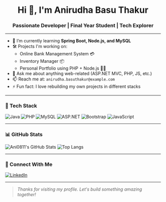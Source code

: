 <h1 align="center">Hi 👋, I'm Anirudha Basu Thakur</h1>
<h3 align="center">Passionate Developer | Final Year Student | Tech Explorer</h3>

---

- 🌱 I’m currently learning **Spring Boot, Node.js, and MySQL**
- 🛠️ Projects I'm working on:
  - Online Bank Management System 💳
  - Inventory Manager 📦
  - Personal Portfolio using PHP + Node.js 🧑‍💼
- 💬 Ask me about anything web-related (ASP.NET MVC, PHP, JS, etc.)
- 📫 Reach me at: `anirudha.basuthakur@example.com`
- ⚡ Fun fact: I love rebuilding my own projects in different stacks

---

### 🔧 Tech Stack

![Java](https://img.shields.io/badge/Java-ED8B00?style=for-the-badge&logo=java&logoColor=white)
![PHP](https://img.shields.io/badge/PHP-777BB4?style=for-the-badge&logo=php&logoColor=white)
![MySQL](https://img.shields.io/badge/MySQL-00758F?style=for-the-badge&logo=mysql&logoColor=white)
![ASP.NET](https://img.shields.io/badge/ASP.NET-512BD4?style=for-the-badge&logo=dotnet&logoColor=white)
![Bootstrap](https://img.shields.io/badge/Bootstrap-563d7c?style=for-the-badge&logo=bootstrap&logoColor=white)
![JavaScript](https://img.shields.io/badge/JavaScript-F7DF1E?style=for-the-badge&logo=javascript&logoColor=black)

---

### 📊 GitHub Stats

![Ani0811's GitHub Stats](https://github-readme-stats.vercel.app/api?username=Ani0811&show_icons=true&theme=dark)
![Top Langs](https://github-readme-stats.vercel.app/api/top-langs/?username=Ani0811&layout=compact&theme=dark)

---

### 🔗 Connect With Me

[![LinkedIn](https://img.shields.io/badge/LinkedIn-blue?style=flat&logo=linkedin)](https://www.linkedin.com/in/YOUR-LINKEDIN)

---

> *Thanks for visiting my profile. Let's build something amazing together!*
